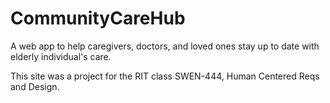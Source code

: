 # CommunityCareHub
A web app to help caregivers, doctors, and loved ones stay up to date with elderly individual's care.

This site was a project for the RIT class SWEN-444, Human Centered Reqs and Design.
